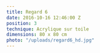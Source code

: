 ```yaml
---
title: Regard 6
date: 2016-10-16 12:46:00 Z
position: 3
technique: Acrylique sur toile
dimensions: 80 x 80 cm
photo: "/uploads/regard6_hd.jpg"
---
```


